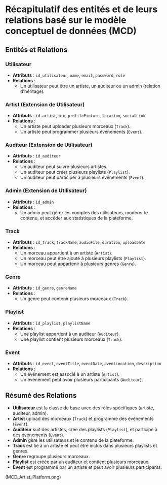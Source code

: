 # Récapitulatif des entités et de leurs relations basé sur le modèle conceptuel de données (MCD)

## Entités et Relations

### Utilisateur

- **Attributs** : `id_utilisateur`, `name`, `email`, `password`, `role`
- **Relations** :
  - Un utilisateur peut être un artiste, un auditeur ou un admin (relation d'héritage).

### Artist (Extension de Utilisateur)

- **Attributs** : `id_artist`, `bio`, `profilePicture`, `location`, `socialLink`
- **Relations** :
  - Un artiste peut uploader plusieurs morceaux (`Track`).
  - Un artiste peut programmer plusieurs événements (`Event`).

### Auditeur (Extension de Utilisateur)

- **Attributs** : `id_auditeur`
- **Relations** :
  - Un auditeur peut suivre plusieurs artistes.
  - Un auditeur peut créer plusieurs playlists (`Playlist`).
  - Un auditeur peut participer à plusieurs événements (`Event`).

### Admin (Extension de Utilisateur)

- **Attributs** : `id_admin`
- **Relations** :
  - Un admin peut gérer les comptes des utilisateurs, modérer le contenu, et accéder aux statistiques de la plateforme.

### Track

- **Attributs** : `id_track`, `trackName`, `audioFile`, `duration`, `uploadDate`
- **Relations** :
  - Un morceau appartient à un artiste (`Artist`).
  - Un morceau peut être ajouté à plusieurs playlists (`Playlist`).
  - Un morceau peut appartenir à plusieurs genres (`Genre`).

### Genre

- **Attributs** : `id_genre`, `genreName`
- **Relations** :
  - Un genre peut contenir plusieurs morceaux (`Track`).

### Playlist

- **Attributs** : `id_playlist`, `playlistName`
- **Relations** :
  - Une playlist appartient à un auditeur (`Auditeur`).
  - Une playlist contient plusieurs morceaux (`Track`).

### Event

- **Attributs** : `id_event`, `eventTitle`, `eventDate`, `eventLocation`, `description`
- **Relations** :
  - Un événement est associé à un artiste (`Artist`).
  - Un événement peut avoir plusieurs participants (`Auditeur`).

## Résumé des Relations

- **Utilisateur** est la classe de base avec des rôles spécifiques (artiste, auditeur, admin).
- **Artist** upload des morceaux (`Track`) et programme des événements (`Event`).
- **Auditeur** suit des artistes, crée des playlists (`Playlist`), et participe à des événements (`Event`).
- **Admin** gère les utilisateurs et le contenu de la plateforme.
- **Track** est lié à un artiste et peut être inclus dans plusieurs playlists et genres.
- **Genre** regroupe plusieurs morceaux.
- **Playlist** est créée par un auditeur et contient plusieurs morceaux.
- **Event** est programmé par un artiste et peut avoir plusieurs participants.
  
(MCD_Artist_Platform.png)
